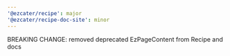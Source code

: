 ```yaml
---
'@ezcater/recipe': major
'@ezcater/recipe-doc-site': minor
---
```


BREAKING CHANGE: removed deprecated EzPageContent from Recipe and docs
